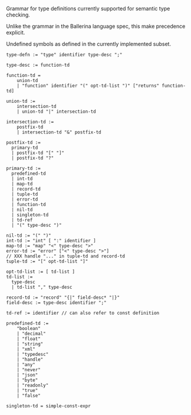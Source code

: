 Grammar for type definitions currently supported for semantic type checking.

Unlike the grammar in the Ballerina language spec, this make precedence explicit.

Undefined symbols as defined in the currently implemented subset.

```
type-defn := "type" identifier type-desc ";"

type-desc := function-td 

function-td =
    union-td
    | "function" identifier "(" opt-td-list ")" ["returns" function-td]

union-td :=
    intersection-td
    | union-td "|" intersection-td

intersection-td :=
    postfix-td
    | intersection-td "&" postfix-td

postfix-td := 
  primary-td
  | postfix-td "[" "]"
  | postfix-td "?"

primary-td :=
  predefined-td
  | int-td
  | map-td
  | record-td
  | tuple-td
  | error-td
  | function-td
  | nil-td
  | singleton-td
  | td-ref 
  | "(" type-desc ")"
    
nil-td := "(" ")"
int-td := "int" [ ":" identifier ]
map-td := "map" "<" type-desc ">"
error-td := "error" ["<" type-desc ">"]
// XXX handle "..." in tuple-td and record-td
tuple-td := "[" opt-td-list "]"

opt-td-list := [ td-list ]
td-list :=
  type-desc
  | td-list "," type-desc

record-td := "record" "{|" field-desc* "|}"
field-desc := type-desc identifier ";"

td-ref := identifier // can also refer to const definition

predefined-td :=
    "boolean"
    | "decimal"
    | "float"
    | "string"
    | "xml"
    | "typedesc"
    | "handle"
    | "any"
    | "never"
    | "json"
    | "byte"
    | "readonly"
    | "true"
    | "false"

singleton-td = simple-const-expr
```
